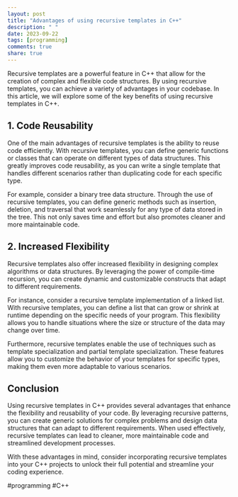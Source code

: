 ```yaml
---
layout: post
title: "Advantages of using recursive templates in C++"
description: " "
date: 2023-09-22
tags: [programming]
comments: true
share: true
---
```


Recursive templates are a powerful feature in C++ that allow for the creation of complex and flexible code structures. By using recursive templates, you can achieve a variety of advantages in your codebase. In this article, we will explore some of the key benefits of using recursive templates in C++.

## 1. Code Reusability

One of the main advantages of recursive templates is the ability to reuse code efficiently. With recursive templates, you can define generic functions or classes that can operate on different types of data structures. This greatly improves code reusability, as you can write a single template that handles different scenarios rather than duplicating code for each specific type.

For example, consider a binary tree data structure. Through the use of recursive templates, you can define generic methods such as insertion, deletion, and traversal that work seamlessly for any type of data stored in the tree. This not only saves time and effort but also promotes cleaner and more maintainable code.

## 2. Increased Flexibility

Recursive templates also offer increased flexibility in designing complex algorithms or data structures. By leveraging the power of compile-time recursion, you can create dynamic and customizable constructs that adapt to different requirements.

For instance, consider a recursive template implementation of a linked list. With recursive templates, you can define a list that can grow or shrink at runtime depending on the specific needs of your program. This flexibility allows you to handle situations where the size or structure of the data may change over time.

Furthermore, recursive templates enable the use of techniques such as template specialization and partial template specialization. These features allow you to customize the behavior of your templates for specific types, making them even more adaptable to various scenarios.

## Conclusion

Using recursive templates in C++ provides several advantages that enhance the flexibility and reusability of your code. By leveraging recursive patterns, you can create generic solutions for complex problems and design data structures that can adapt to different requirements. When used effectively, recursive templates can lead to cleaner, more maintainable code and streamlined development processes.

With these advantages in mind, consider incorporating recursive templates into your C++ projects to unlock their full potential and streamline your coding experience.

#programming #C++